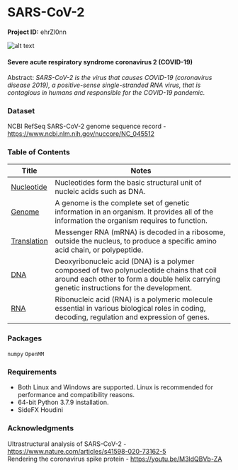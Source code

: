 # SARS-CoV-2

**Project ID:** ehrZl0nn

![alt text](https://github.com/epochlab/SARS-Cov-2/blob/main/sample.png)

#### Severe acute respiratory syndrome coronavirus 2 (COVID-19)
Abstract: *SARS-CoV-2 is the virus that causes COVID-19 (coronavirus disease 2019), a positive-sense single-stranded RNA virus, that is contagious in humans and responsible for the COVID-19 pandemic.*

### Dataset
NCBI RefSeq SARS-CoV-2 genome sequence record - https://www.ncbi.nlm.nih.gov/nuccore/NC_045512

### Table of Contents
Title | Notes
------- | --------
[Nucleotide](https://en.wikipedia.org/wiki/Nucleotide) | Nucleotides form the basic structural unit of nucleic acids such as DNA.
[Genome](https://en.wikipedia.org/wiki/Genome) | A genome is the complete set of genetic information in an organism. It provides all of the information the organism requires to function.
[Translation](https://en.wikipedia.org/wiki/Translation) | Messenger RNA (mRNA) is decoded in a ribosome, outside the nucleus, to produce a specific amino acid chain, or polypeptide.
[DNA](https://en.wikipedia.org/wiki/DNA) | Deoxyribonucleic acid (DNA) is a polymer composed of two polynucleotide chains that coil around each other to form a double helix carrying genetic instructions for the development.
[RNA](https://en.wikipedia.org/wiki/DNA) | Ribonucleic acid (RNA) is a polymeric molecule essential in various biological roles in coding, decoding, regulation and expression of genes.

### Packages
`numpy` `OpenMM`

### Requirements
- Both Linux and Windows are supported. Linux is recommended for performance and compatibility reasons.
- 64-bit Python 3.7.9 installation.
- SideFX Houdini

### Acknowledgments
Ultrastructural analysis of SARS-CoV-2 - https://www.nature.com/articles/s41598-020-73162-5<br />
Rendering the coronavirus spike protein - https://youtu.be/M3ldQBVb-ZA
